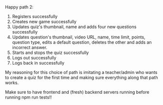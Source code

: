 Happy path 2:
1. Registers successfully
2. Creates new game successfully
3. Updates quiz's thumbnail, name and adds four new questions successfully
4. Updates question's thumbnail, video URL, name, time limit, points, question type, edits a default question, deletes the other and adds an incorrect answer.
5. Starts and stops the quiz successfully
6. Logs out successfully
7. Logs back in successfully

My reasoning for this choice of path is imitating a teacher/admin who wants to create a quiz for the first time and making sure everything along that path works.

Make sure to have frontend and (fresh) backend servers running before running npm run tests!!